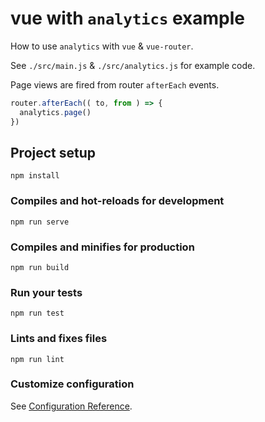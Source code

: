 # vue with `analytics` example

How to use `analytics` with `vue` & `vue-router`.

See `./src/main.js` & `./src/analytics.js` for example code.

Page views are fired from router `afterEach` events.

```js
router.afterEach(( to, from ) => {
  analytics.page()
})
```

## Project setup
```
npm install
```

### Compiles and hot-reloads for development
```
npm run serve
```

### Compiles and minifies for production
```
npm run build
```

### Run your tests
```
npm run test
```

### Lints and fixes files
```
npm run lint
```

### Customize configuration
See [Configuration Reference](https://cli.vuejs.org/config/).

